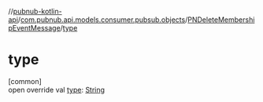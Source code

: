 //[pubnub-kotlin-api](../../../index.md)/[com.pubnub.api.models.consumer.pubsub.objects](../index.md)/[PNDeleteMembershipEventMessage](index.md)/[type](type.md)

# type

[common]\
open override val [type](type.md): [String](https://kotlinlang.org/api/latest/jvm/stdlib/kotlin-stdlib/kotlin/-string/index.html)
